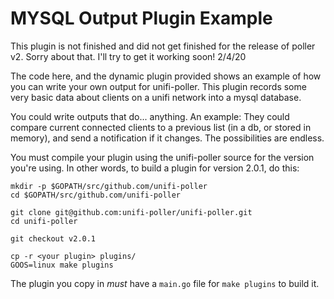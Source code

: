 # MYSQL Output Plugin Example

This plugin is not finished and did not get finished for the release of poller v2.
Sorry about that. I'll try to get it working soon! 2/4/20

The code here, and the dynamic plugin provided shows an example of how you can
write your own output for unifi-poller. This plugin records some very basic
data about clients on a unifi network into a mysql database.

You could write outputs that do... anything. An example: They could compare current
connected clients to a previous list (in a db, or stored in memory), and send a
notification if it changes. The possibilities are endless.

You must compile your plugin using the unifi-poller source for the version you're
using. In other words, to build a plugin for version 2.0.1, do this:
```
mkdir -p $GOPATH/src/github.com/unifi-poller
cd $GOPATH/src/github.com/unifi-poller

git clone git@github.com:unifi-poller/unifi-poller.git
cd unifi-poller

git checkout v2.0.1

cp -r <your plugin> plugins/
GOOS=linux make plugins
```
The plugin you copy in *must* have a `main.go` file for `make plugins` to build it.
